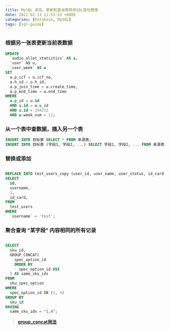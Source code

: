 ```yaml
---
title: MySQL 添加、更新和查询等常用SQL语句整理
date: 2022-02-13 11:53:33 +0800
categories: [Database, MySQL]
tags: [sql-guide]
---
```


### 根据另一张表更新当前表数据

```sql
UPDATE
  `audio_allot_statistics` AS a,
  `user` AS u,
  `user_week` AS w
SET
  a.p_icf = u.icf_no,
  a.h_id = u.h_id,
  a.p_join_time = u.create_time,
  a.p_end_time = w.end_time
WHERE
  a.p_id = u.id
  AND u.id = w.u_id
  AND u.id = 294232
  AND w.week_num = 12;
```

### 从一个表中查数据，插入另一个表

```sql
INSERT INTO 目标表 SELECT * FROM 来源表;
INSERT INTO 目标表 (字段1, 字段2, ...) SELECT 字段1, 字段2, ... FROM 来源表 ;
```

### 替换或添加

```sql

REPLACE INTO test_users_copy (user_id, user_name, user_status, id_card)
SELECT
  id,
  username,
  1,
  id_card,
FROM
  test_users
WHERE
  `username` = 'test';
```

###  聚合查询 “某字段” 内容相同的所有记录

```sql

SELECT
  sku_id,
  GROUP_CONCAT(
    spec_option_id
    ORDER BY
      spec_option_id ASC
  ) AS same_sku_ids
FROM
  sku_spec_option
WHERE
  spec_option_id IN (1, 4)
GROUP BY
  sku_id
HAVING
  same_sku_ids = "1,4";
```

> [**group_concat用法**](https://baijiahao.baidu.com/s?id=1595349117525189591&wfr=spider&for=pc)
